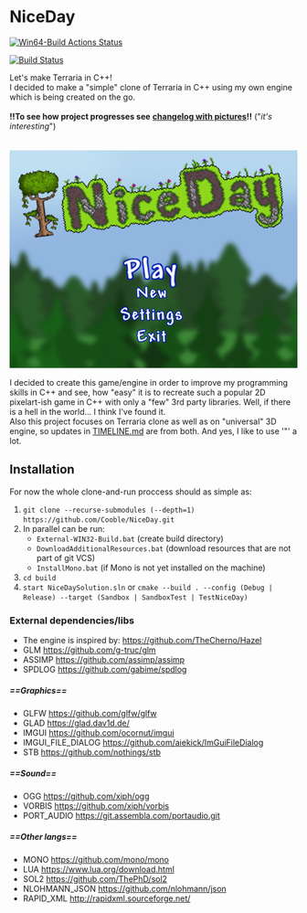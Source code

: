 # NiceDay
[![Win64-Build Actions Status](https://github.com/Cooble/NiceDay/workflows/build_sandbox_and_test_w64/badge.svg)](https://github.com/Cooble/NiceDay/actions)

[![Build Status](https://travis-ci.com/Cooble/NiceDay.svg?branch=master)](https://travis-ci.com/Cooble/NiceDay)

Let's make Terraria in C++!  
I decided to make a "simple" clone of Terraria in C++ using my own engine which is being created on the go. 
<br> 
<br> 
**!!To see how project progresses see** [**changelog with pictures**](screenshots/TIMELINE.md)**!!** ("*it's interesting*")
<br>  
<br>
![Alt text](screenshots/back_logo.png?raw=false "logo")

I decided to create this game/engine in order to improve my programming skills in C++ and see, 
how "easy" it is to recreate such a popular 2D pixelart-ish game in C++ with only a "few" 3rd party libraries. 
Well, if there is a hell in the world... I think I've found it.<br>
Also this project focuses on Terraria clone as well as on "universal" 3D engine, 
so updates in [TIMELINE.md](screenshots/TIMELINE.md) are from both.
And yes, I like to use '"' a lot.

## Installation
For now the whole clone-and-run proccess should as simple as:
1. `git clone --recurse-submodules (--depth=1) https://github.com/Cooble/NiceDay.git`
2. In parallel can be run:
   - `External-WIN32-Build.bat` (create build directory)
   - `DownloadAdditionalResources.bat` (download resources that are not part of git VCS)
   - `InstallMono.bat` (if Mono is not yet installed on the machine)
3. `cd build`
3. `start NiceDaySolution.sln` or `cmake --build . --config (Debug | Release) --target (Sandbox | SandboxTest | TestNiceDay)`


### External dependencies/libs
- The engine is inspired by: https://github.com/TheCherno/Hazel   
- GLM https://github.com/g-truc/glm
- ASSIMP https://github.com/assimp/assimp
- SPDLOG https://github.com/gabime/spdlog

##### ==Graphics==
- GLFW https://github.com/glfw/glfw
- GLAD https://glad.dav1d.de/
- IMGUI https://github.com/ocornut/imgui
- IMGUI_FILE_DIALOG https://github.com/aiekick/ImGuiFileDialog
- STB https://github.com/nothings/stb

##### ==Sound==
- OGG https://github.com/xiph/ogg
- VORBIS https://github.com/xiph/vorbis
- PORT_AUDIO https://git.assembla.com/portaudio.git

##### ==Other langs==
- MONO https://github.com/mono/mono
- LUA https://www.lua.org/download.html
- SOL2 https://github.com/ThePhD/sol2
- NLOHMANN_JSON https://github.com/nlohmann/json
- RAPID_XML http://rapidxml.sourceforge.net/
